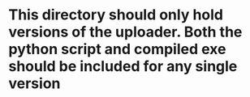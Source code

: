 This directory should only hold versions of the uploader. Both the python script and compiled exe should be included for any single version
===========================================================================================================================================
